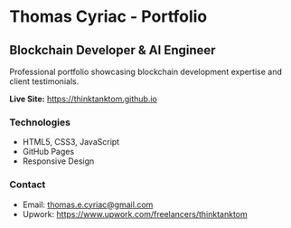 # Thomas Cyriac - Portfolio

## Blockchain Developer & AI Engineer

Professional portfolio showcasing blockchain development expertise and client testimonials.

**Live Site:** https://thinktanktom.github.io

### Technologies
- HTML5, CSS3, JavaScript
- GitHub Pages
- Responsive Design

### Contact
- Email: thomas.e.cyriac@gmail.com
- Upwork: https://www.upwork.com/freelancers/thinktanktom